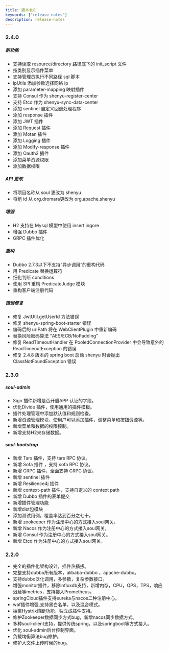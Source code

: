 ```yaml
---
title: 版本发布
keywords: ["release-notes"]
description: release-notes
---
```


### 2.4.0

##### 新功能
- 支持读取 resource/directory 路径底下的 init_script 文件
- 按类别显示插件菜单
- 支持管理员执行不同路径 sql 脚本
- ipUtils 添加参数选择网络 ip
- 添加 parameter-mapping 映射插件
- 支持 Consul 作为 shenyu-register-center
- 支持 Etcd 作为 shenyu-sync-data-center
- 添加 sentinel 自定义回退处理程序
- 添加 response 插件
- 添加 JWT 插件
- 添加 Request 插件
- 添加 Motan 插件
- 添加 Logging 插件
- 添加 Modify-response 插件
- 添加 Oauth2 插件
- 添加菜单资源权限
- 添加数据权限

##### API 更改

- 将项目名称从 soul 更改为 shenyu
- 将组 id 从 org.dromara更改为 org.apache.shenyu

##### 增强

- H2 支持在 Mysql 模型中使用 insert ingore
- 增强 Dubbo 插件
- GRPC 插件优化

##### 重构

- Dubbo 2.7.3以下不支持“异步调用”的重构代码
- 用 Predicate 替换运算符
- 细化判断 conditions 
- 使用 SPI 重构 PredicateJudge 模块
- 重构客户端注册代码

##### 错误修复

- 修复 JwtUtil.getUserId 方法错误
- 修复 shenyu-spring-boot-starter 错误
- 编码后的 urlPath 将在 WebClientPlugin 中重新编码
- 替换风险密码算法 “AES/ECB/NoPadding”
- 修复 ReadTimeoutHandler 在 PooledConnectionProvider 中会导致意外的 ReadTimeoutException 的错误
- 修复 2.4.8 版本的 spring boot 启动 shenyu 时会抛出 ClassNotFoundException 错误

### 2.3.0

##### soul-admin

- Sign 插件新增是否开启APP 认证的字段。
- 优化Divide 插件，使用通用的插件模板。
- 插件处理管理中添加默认值和规则检查。
- 新增资源管理模块，使用户可以添加插件，调整菜单和按钮资源等。
- 新增菜单和数据的权限控制。
- 新增支持H2来存储数据。

##### soul-bootstrap

- 新增 Tars 插件，支持 tars RPC 协议。
- 新增 Sofa 插件 ，支持 sofa RPC 协议。
- 新增 GRPC 插件，全面支持 GRPC 协议。
- 新增 sentinel 插件
- 新增 Resilience4j 插件
- 新增 context-path 插件，支持自定义的 context path
- 新增 Dubbo 插件的表单提交
- 新增插件管理功能
- 新增dist包模块
- 添加测试用例，覆盖率达到百分之七十。
- 新增 zookeeper 作为注册中心的方式接入soul网关。
- 新增 Nacos 作为注册中心的方式接入soul网关。
- 新增 Consul 作为注册中心的方式接入soul网关。
- 新增 Etcd 作为注册中心的方式接入soul网关。

### 2.2.0

- 完全的插件化架构设计，插件热插拔。
- 完整支持dubbo所有版本，alibaba-dubbo ，apache-dubbo。
- 支持dubbo泛化调用，多参数，复杂参数接口。
- 增强monitor插件，移除influxdb支持，新增内存，CPU，QPS，TPS，响应迟延等metrics，支持接入Prometheus。
- springCloud插件支持eureka与nacos二种注册中心。
- waf插件增强,支持黑白名单，以及混合模式。
- 抽离Hystrix熔断功能，独立成插件支持。
- 修护Zookeeper数据同步方式bug，新增nacos同步数据方式。
- 多种soul-client支持，提供传统spring，以及springboot等方式接入。
- 优化 soul-admin后台控制界面。
- 负载均衡算法bug修护。
- 修护大文件上传时候的bug。
